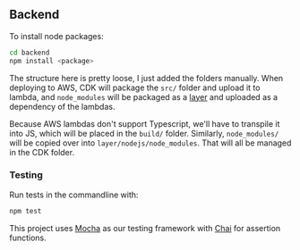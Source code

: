 ## Backend

To install node packages:
```bash
cd backend
npm install <package>
```

The structure here is pretty loose, I just added the folders manually. When deploying to AWS, CDK will package the `src/` folder and upload it to lambda, and `node_modules` will be packaged as a [layer](https://docs.aws.amazon.com/lambda/latest/dg/gettingstarted-concepts.html#gettingstarted-concepts-layer) and uploaded as a dependency of the lambdas.

Because AWS lambdas don't support Typescript, we'll have to transpile it into JS, which will be placed in the `build/` folder. Similarly, `node_modules/` will be copied over into `layer/nodejs/node_modules`. That will all be managed in the CDK folder.

### Testing
Run tests in the commandline with:
```bash
npm test
```
This project uses [Mocha](https://mochajs.org/) as our testing framework with [Chai](https://www.chaijs.com/api/) for assertion functions.